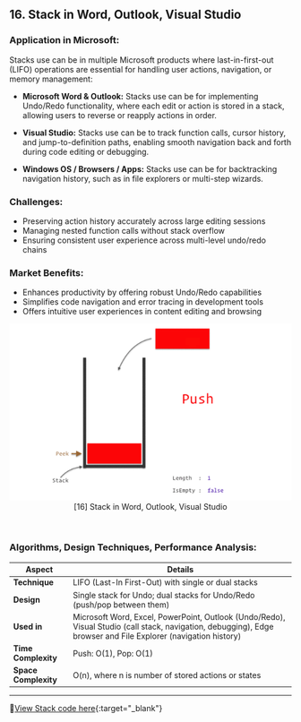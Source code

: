 
## **16. Stack in Word, Outlook, Visual Studio**

### **Application in Microsoft:**

Stacks use can be in multiple Microsoft products where last-in-first-out (LIFO) operations are essential for handling user actions, navigation, or memory management:

* **Microsoft Word & Outlook:** Stacks use can be for implementing Undo/Redo functionality, where each edit or action is stored in a stack, allowing users to reverse or reapply actions in order.

* **Visual Studio:** Stacks use can be to track function calls, cursor history, and jump-to-definition paths, enabling smooth navigation back and forth during code editing or debugging.

* **Windows OS / Browsers / Apps:** Stacks use can be for backtracking navigation history, such as in file explorers or multi-step wizards.

### **Challenges:**

* Preserving action history accurately across large editing sessions
* Managing nested function calls without stack overflow
* Ensuring consistent user experience across multi-level undo/redo chains

### **Market Benefits:**

* Enhances productivity by offering robust Undo/Redo capabilities
* Simplifies code navigation and error tracing in development tools
* Offers intuitive user experiences in content editing and browsing

<p align="center">
  <img src="https://github.com/Sindhuhurakadli/sindhu_portfolio.io/blob/main/images/stack.gif?raw=true" alt="Microsoft Infrastructure" width="550">
  <br>
  [16] Stack in Word, Outlook, Visual Studio
  <br>
</p><br>

### **Algorithms, Design Techniques, Performance Analysis:**

| Aspect               | Details                                                                                                                                                        |
| -------------------- | -------------------------------------------------------------------------------------------------------------------------------------------------------------- |
| **Technique**        | LIFO (Last-In First-Out) with single or dual stacks                                                                                                            |
| **Design**           | Single stack for Undo; dual stacks for Undo/Redo (push/pop between them)                                                                                       |
| **Used in**          | Microsoft Word, Excel, PowerPoint, Outlook (Undo/Redo), Visual Studio (call stack, navigation, debugging), Edge browser and File Explorer (navigation history) |
| **Time Complexity**  | Push: O(1), Pop: O(1)                                                                                                                                          |
| **Space Complexity** | O(n), where n is number of stored actions or states                                                                                                            |

---

🔗[View Stack code here](https://github.com/Sindhuhurakadli/sindhu_portfolio.io/blob/main/codes/stack.cpp){\:target="\_blank"}


